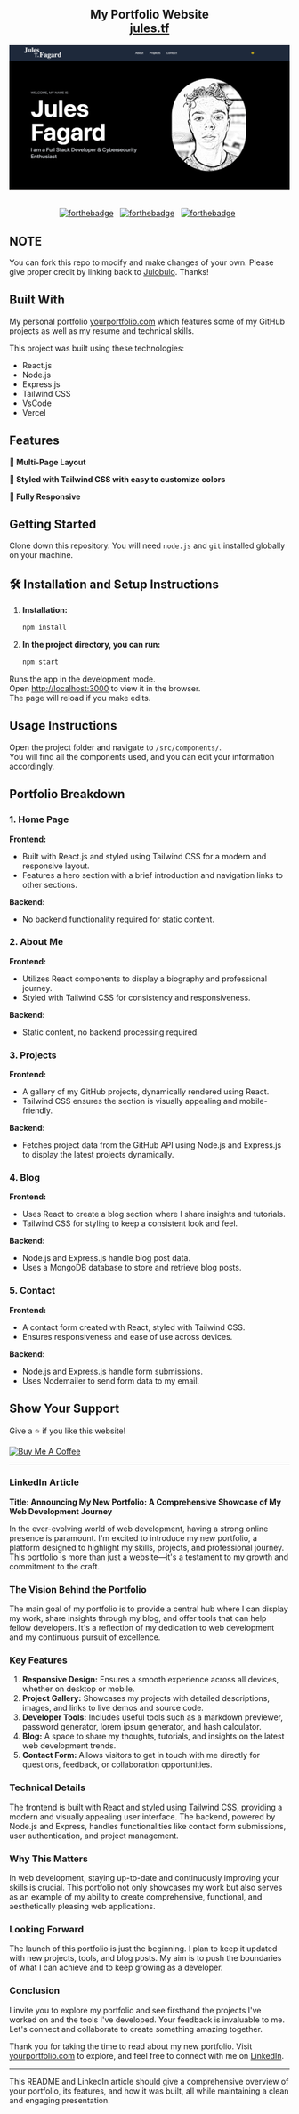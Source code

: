 
<h2 align="center">
  My Portfolio Website<br/>
  <a href="https://jules.tf" target="_blank">jules.tf</a>
</h2>

<div align="center">
  <img alt="Demo" src="./frontend/public/portfolio-landing-page-screenshot-min.png" />
</div>

<br/>

<center>

[![forthebadge](https://forthebadge.com/images/badges/built-with-love.svg)](https://forthebadge.com) &nbsp;
[![forthebadge](https://forthebadge.com/images/badges/made-with-javascript.svg)](https://forthebadge.com) &nbsp;
[![forthebadge](https://forthebadge.com/images/badges/open-source.svg)](https://forthebadge.com) &nbsp;
<!-- ![GitHub Repo stars](https://img.shields.io/github/stars/Julobulo/Portfolio?color=red&logo=github&style=for-the-badge) &nbsp;
![GitHub forks](https://img.shields.io/github/forks/Julobulo/Portfolio?color=red&logo=github&style=for-the-badge) -->

</center>


## NOTE

You can fork this repo to modify and make changes of your own. Please give proper credit by linking back to [Julobulo](https://github.com/Julobulo/Portfolio). Thanks!

## Built With

My personal portfolio <a href="https://yourportfolio.com" target="_blank">yourportfolio.com</a> which features some of my GitHub projects as well as my resume and technical skills.

This project was built using these technologies:

- React.js
- Node.js
- Express.js
- Tailwind CSS
- VsCode
- Vercel

## Features

**📖 Multi-Page Layout**

**🎨 Styled with Tailwind CSS with easy to customize colors**

**📱 Fully Responsive**

## Getting Started

Clone down this repository. You will need `node.js` and `git` installed globally on your machine.

## 🛠 Installation and Setup Instructions

1. **Installation:**
    ```sh
    npm install
    ```

2. **In the project directory, you can run:**
    ```sh
    npm start
    ```

Runs the app in the development mode.<br/>
Open [http://localhost:3000](http://localhost:3000) to view it in the browser.<br/>
The page will reload if you make edits.

## Usage Instructions

Open the project folder and navigate to `/src/components/`.<br/>
You will find all the components used, and you can edit your information accordingly.

## Portfolio Breakdown

### 1. Home Page

**Frontend:**
- Built with React.js and styled using Tailwind CSS for a modern and responsive layout.
- Features a hero section with a brief introduction and navigation links to other sections.

**Backend:**
- No backend functionality required for static content.

### 2. About Me

**Frontend:**
- Utilizes React components to display a biography and professional journey.
- Styled with Tailwind CSS for consistency and responsiveness.

**Backend:**
- Static content, no backend processing required.

### 3. Projects

**Frontend:**
- A gallery of my GitHub projects, dynamically rendered using React.
- Tailwind CSS ensures the section is visually appealing and mobile-friendly.

**Backend:**
- Fetches project data from the GitHub API using Node.js and Express.js to display the latest projects dynamically.

### 4. Blog

**Frontend:**
- Uses React to create a blog section where I share insights and tutorials.
- Tailwind CSS for styling to keep a consistent look and feel.

**Backend:**
- Node.js and Express.js handle blog post data.
- Uses a MongoDB database to store and retrieve blog posts.

### 5. Contact

**Frontend:**
- A contact form created with React, styled with Tailwind CSS.
- Ensures responsiveness and ease of use across devices.

**Backend:**
- Node.js and Express.js handle form submissions.
- Uses Nodemailer to send form data to my email.

## Show Your Support

Give a ⭐ if you like this website!

<a href="https://www.buymeacoffee.com/yourusername" target="_blank"><img src="https://cdn.buymeacoffee.com/buttons/v2/default-violet.png" alt="Buy Me A Coffee" height= "60px" width= "217px" ></a>

---

### LinkedIn Article

**Title: Announcing My New Portfolio: A Comprehensive Showcase of My Web Development Journey**

In the ever-evolving world of web development, having a strong online presence is paramount. I'm excited to introduce my new portfolio, a platform designed to highlight my skills, projects, and professional journey. This portfolio is more than just a website—it's a testament to my growth and commitment to the craft.

### The Vision Behind the Portfolio

The main goal of my portfolio is to provide a central hub where I can display my work, share insights through my blog, and offer tools that can help fellow developers. It's a reflection of my dedication to web development and my continuous pursuit of excellence.

### Key Features

1. **Responsive Design:** Ensures a smooth experience across all devices, whether on desktop or mobile.
2. **Project Gallery:** Showcases my projects with detailed descriptions, images, and links to live demos and source code.
3. **Developer Tools:** Includes useful tools such as a markdown previewer, password generator, lorem ipsum generator, and hash calculator.
4. **Blog:** A space to share my thoughts, tutorials, and insights on the latest web development trends.
5. **Contact Form:** Allows visitors to get in touch with me directly for questions, feedback, or collaboration opportunities.

### Technical Details

The frontend is built with React and styled using Tailwind CSS, providing a modern and visually appealing user interface. The backend, powered by Node.js and Express, handles functionalities like contact form submissions, user authentication, and project management.

### Why This Matters

In web development, staying up-to-date and continuously improving your skills is crucial. This portfolio not only showcases my work but also serves as an example of my ability to create comprehensive, functional, and aesthetically pleasing web applications.

### Looking Forward

The launch of this portfolio is just the beginning. I plan to keep it updated with new projects, tools, and blog posts. My aim is to push the boundaries of what I can achieve and to keep growing as a developer.

### Conclusion

I invite you to explore my portfolio and see firsthand the projects I've worked on and the tools I've developed. Your feedback is invaluable to me. Let's connect and collaborate to create something amazing together.

Thank you for taking the time to read about my new portfolio. Visit [yourportfolio.com](https://yourportfolio.com) to explore, and feel free to connect with me on [LinkedIn](https://linkedin.com/in/yourusername).

---

This README and LinkedIn article should give a comprehensive overview of your portfolio, its features, and how it was built, all while maintaining a clean and engaging presentation.
